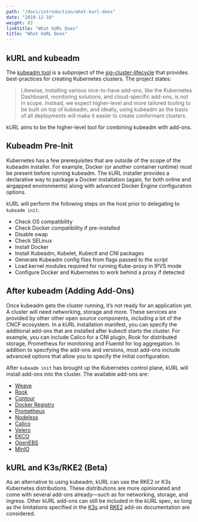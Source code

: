 ```yaml
---
path: "/docs/introduction/what-kurl-does"
date: "2019-12-19"
weight: 02
linktitle: "What kURL Does"
title: "What kURL Does"
---
```

## kURL and kubeadm
The [kubeadm tool](https://kubernetes.io/docs/reference/setup-tools/kubeadm/kubeadm/) is a subproject of the [sig-cluster-lifecycle](https://github.com/kubernetes/community/tree/master/sig-cluster-lifecycle) that provides best-practices for creating Kubernetes clusters. The project states:

> Likewise, installing various nice-to-have add-ons, like the Kubernetes Dashboard, monitoring solutions, and cloud-specific add-ons, is not in scope. Instead, we expect higher-level and more tailored tooling to be built on top of kubeadm, and ideally, using kubeadm as the basis of all deployments will make it easier to create conformant clusters.

kURL aims to be the higher-level tool for combining kubeadm with add-ons.

## Kubeadm Pre-Init
Kubernetes has a few prerequisites that are outside of the scope of the kubeadm installer. For example, Docker (or another container runtime) must be present before running kubeadm. The kURL installer provides a declarative way to package a Docker installation (again, for both online and airgapped environments) along with advanced Docker Engine configuration options.

kURL will perform the following steps on the host prior to delegating to `kubeadm init`.

* Check OS compatibility
* Check Docker compatibility if pre-installed
* Disable swap
* Check SELinux
* Install Docker
* Install Kubeadm, Kubelet, Kubectl and CNI packages
* Generate Kubeadm config files from flags passed to the script
* Load kernel modules required for running Kube-proxy in IPVS mode
* Configure Docker and Kubernetes to work behind a proxy if detected

## After kubeadm (Adding Add-Ons)
Once kubeadm gets the cluster running, it’s not ready for an application yet. A cluster will need networking, storage and more. These services are provided by other other open source components, including a lot of the CNCF ecosystem. In a kURL installation manifest, you can specify the additional add-ons that are installed after kubectl starts the cluster. For example, you can include Calico for a CNI plugin, Rook for distributed storage, Prometheus for monitoring and Fluentd for log aggregation. In addition to specifying the add-ons and versions, most add-ons include advanced options that allow you to specify the initial configuration.

After `kubeadm init` has brought up the Kubernetes control plane, kURL will install add-ons into the cluster.
The available add-ons are:

* [Weave](https://www.weave.works/oss/net/)
* [Rook](https://rook.io/)
* [Contour](https://projectcontour.io/)
* [Docker Registry](https://docs.docker.com/registry/)
* [Prometheus](https://prometheus.io/)
* [Nodeless](https://www.elotl.co/)
* [Calico](https://www.projectcalico.org/)
* [Velero](https://velero.io/)
* [EKCO](https://github.com/replicatedhq/ekco)
* [OpenEBS](https://openebs.io/)
* [MinIO](https://min.io/)

## kURL and K3s/RKE2 (Beta)
As an alternative to using kubeadm, kURL can use the RKE2 or K3s Kubernetes distributions. These distributions are more opinionated and come with several add-ons already—such as for networking, storage, and ingress. Other kURL add-ons can still be included in the kURL spec, so long as the limitations specified in the [K3s](/add-ons/k3s#limitations) and [RKE2](/add-ons/rke2#limitations) add-on documentation are considered.